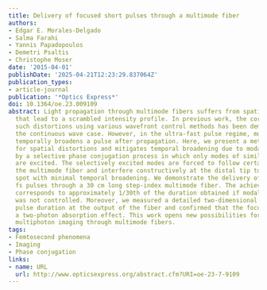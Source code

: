 ```yaml
---
title: Delivery of focused short pulses through a multimode fiber
authors:
- Edgar E. Morales-Delgado
- Salma Farahi
- Yannis Papadopoulos
- Demetri Psaltis
- Christophe Moser
date: '2015-04-01'
publishDate: '2025-04-21T12:23:29.837064Z'
publication_types:
- article-journal
publication: '*Optics Express*'
doi: 10.1364/oe.23.009109
abstract: Light propagation through multimode fibers suffers from spatial distortions
  that lead to a scrambled intensity profile. In previous work, the correction of
  such distortions using various wavefront control methods has been demonstrated in
  the continuous wave case. However, in the ultra-fast pulse regime, modal dispersion
  temporally broadens a pulse after propagation. Here, we present a method that compensates
  for spatial distortions and mitigates temporal broadening due to modal dispersion
  by a selective phase conjugation process in which only modes of similar group velocities
  are excited. The selectively excited modes are forced to follow certain paths through
  the multimode fiber and interfere constructively at the distal tip to form a focused
  spot with minimal temporal broadening. We demonstrate the delivery of focused 500
  fs pulses through a 30 cm long step-index multimode fiber. The achieved pulse duration
  corresponds to approximately 1/30th of the duration obtained if modal dispersion
  was not controlled. Moreover, we measured a detailed two-dimensional map of the
  pulse duration at the output of the fiber and confirmed that the focused spot produces
  a two-photon absorption effect. This work opens new possibilities for ultra-thin
  multiphoton imaging through multimode fibers.
tags:
- Femtosecond phenomena
- Imaging
- Phase conjugation
links:
- name: URL
  url: http://www.opticsexpress.org/abstract.cfm?URI=oe-23-7-9109
---
```

